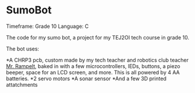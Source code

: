 # SumoBot
Timeframe: Grade 10
Language: C

The code for my sumo bot, a project for my TEJ2OI tech course in grade 10.

The bot uses:

*A CHRP3 pcb, custom made by my tech teacher and robotics club teacher [Mr. Rampelt](https://www.siriusmicro.com/index.html), baked in with a few microcontrollers, lEDs, buttons, a piezo beeper, space for an LCD screen, and more. This is all powered by 4 AA batteries.
*2 servo motors
*A sonar sensor
*And a few 3D printed attatchments

